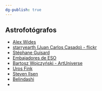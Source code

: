 ```yaml
---
dg-publish: true
---
```


## Astrofotógrafos

- [Alex Wides](https://alexwides.com/)
- [starryearth (Juan Carlos Casado) - flickr](https://www.flickr.com/photos/starryearth)
- [Stéphane Guisard]()
- [Embajadores de ESO](https://www.eso.org/public/outreach/partnerships/photo-ambassadors/)
- [Bartosz Wojczyński - ArtUniverse](https://artuniverse.eu/)
- [Uros Fink](https://www.instagram.com/urosfink/)
- [Steven Ilsen](https://stevenilsen.no/)
- [Belindashi](https://belindashi.com/)
- 
